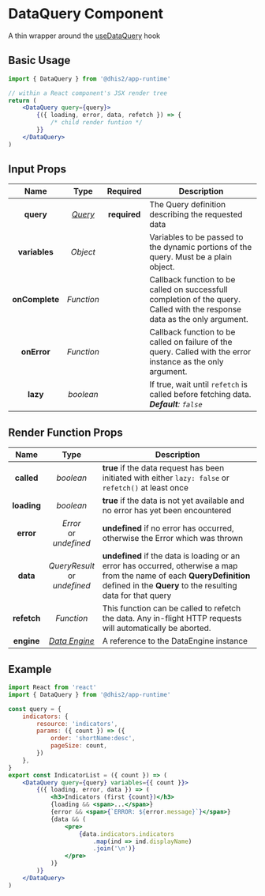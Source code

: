 # DataQuery Component

A thin wrapper around the [useDataQuery](hooks/useDataQuery.md) hook

## Basic Usage

```jsx
import { DataQuery } from '@dhis2/app-runtime'

// within a React component's JSX render tree
return (
    <DataQuery query={query}>
        {({ loading, error, data, refetch }) => {
            /* child render funtion */
        }}
    </DataQuery>
)
```

## Input Props

|      Name      |           Type            |   Required   | Description                                                                                                                |
| :------------: | :-----------------------: | :----------: | -------------------------------------------------------------------------------------------------------------------------- |
|   **query**    | [_Query_](types/Query.md) | **required** | The Query definition describing the requested data                                                                         |
| **variables**  |         _Object_          |              | Variables to be passed to the dynamic portions of the query. Must be a plain object.                                       |
| **onComplete** |        _Function_         |              | Callback function to be called on successfull completion of the query. Called with the response data as the only argument. |
|  **onError**   |        _Function_         |              | Callback function to be called on failure of the query. Called with the error instance as the only argument.               |
|    **lazy**    |         _boolean_         |              | If true, wait until `refetch` is called before fetching data.<br/>_**Default**: `false`_                                   |

## Render Function Props

|    Name     |                 Type                 | Description                                                                                                                                                                            |
| :---------: | :----------------------------------: | -------------------------------------------------------------------------------------------------------------------------------------------------------------------------------------- |
| **called**  |              _boolean_               | **true** if the data request has been initiated with either `lazy: false` or `refetch()` at least once                                                                                 |
| **loading** |              _boolean_               | **true** if the data is not yet available and no error has yet been encountered                                                                                                        |
|  **error**  |    _Error_<br/>or<br/>_undefined_    | **undefined** if no error has occurred, otherwise the Error which was thrown                                                                                                           |
|  **data**   | _QueryResult_<br/>or<br/>_undefined_ | **undefined** if the data is loading or an error has occurred, otherwise a map from the name of each **QueryDefinition** defined in the **Query** to the resulting data for that query |
| **refetch** |              _Function_              | This function can be called to refetch the data. Any in-flight HTTP requests will automatically be aborted.                                                                            |
| **engine**  | [_Data Engine_](advanced/DataEngine) | A reference to the DataEngine instance                                                                                                                                                 |

## Example

```jsx
import React from 'react'
import { DataQuery } from '@dhis2/app-runtime'

const query = {
    indicators: {
        resource: 'indicators',
        params: ({ count }) => ({
            order: 'shortName:desc',
            pageSize: count,
        })
    },
}
export const IndicatorList = ({ count }) => (
    <DataQuery query={query} variables={{ count }}>
        {({ loading, error, data }) => (
            <h3>Indicators (first {count})</h3>
            {loading && <span>...</span>}
            {error && <span>{`ERROR: ${error.message}`}</span>}
            {data && (
                <pre>
                    {data.indicators.indicators
                        .map(ind => ind.displayName)
                        .join('\n')}
                </pre>
            )}
        )}
    </DataQuery>
)
```
